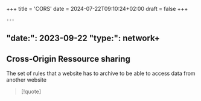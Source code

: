 +++
title = 'CORS'
date = 2024-07-22T09:10:24+02:00
draft = false
+++

    ---
"date:": 2023-09-22
"type:": network+
---
## Cross-Origin Ressource sharing

 The set of rules that a website has to archive to be able to access data from another website 

>[!quote]